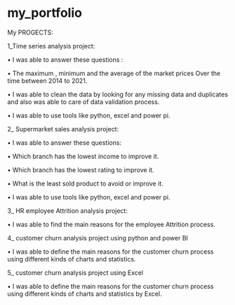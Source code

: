 # my_portfolio
My PROGECTS:

1_Time series  analysis project:

  •	I was able to answer these questions :

  •	The maximum , minimum and the average of the market prices Over the time between 2014 to 2021.

  •	I was able to clean the data by looking for any missing data and duplicates and also was able to care of data  validation process.
  
        

  •	I was able to use tools like python, excel and power pi.

2_ Supermarket sales analysis project:

  •	I was able to answer these questions:

  •	Which branch has the lowest income to improve it.
	
  •	Which branch has the lowest rating to improve it.

  •	What is the least sold product to avoid or improve it.

  •	I was able to use tools like python, excel and power pi.

3_ HR employee Attrition analysis project:

  •	I was able to find the main reasons for the employee Attrition process.

4_ customer churn analysis project using python and power BI

  • I was able to define the main reasons for the customer churn process using different kinds of charts and statistics.

5_ customer churn analysis project using Excel

  • I was able to define the main reasons for the customer churn process using different kinds of charts and statistics by Excel.






